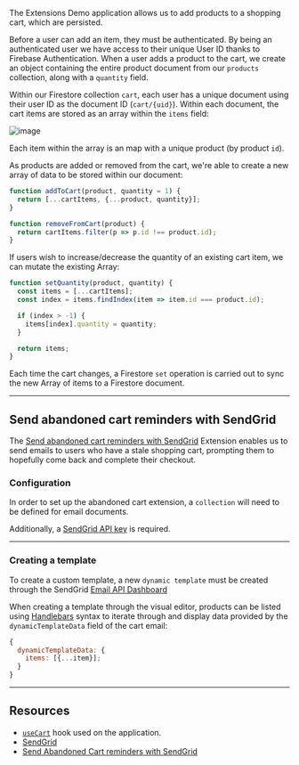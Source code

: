 The Extensions Demo application allows us to add products to a shopping cart, which are persisted.

Before a user can add an item, they must be authenticated. By being an authenticated user we have access to their unique
User ID thanks to Firebase Authentication. When a user adds a product to the cart, we create an object containing the
entire product document from our `products` collection, along with a `quantity` field.

Within our Firestore collection `cart`, each user has a unique document using their user ID as the document ID (`cart/{uid}`).
Within each document, the cart items are stored as an array within the `items` field:

![image](https://user-images.githubusercontent.com/2060661/139304047-22c82faf-d2c5-44a2-bf52-7a1f9abaf913.png)

Each item within the array is an map with a unique product (by product `id`).

As products are added or removed from the cart, we're able to create a new array of data to be stored within our
document:

```js
function addToCart(product, quantity = 1) {
  return [...cartItems, {...product, quantity}];
}

function removeFromCart(product) {
  return cartItems.filter(p => p.id !== product.id);
}
```

If users wish to increase/decrease the quantity of an existing cart item, we can mutate the existing Array:

```js
function setQuantity(product, quantity) {
  const items = [...cartItems];
  const index = items.findIndex(item => item.id === product.id);

  if (index > -1) {
    items[index].quantity = quantity;
  }

  return items;
}
```

Each time the cart changes, a Firestore `set` operation is carried out to sync the new Array of items to a Firestore document.

---

## Send abandoned cart reminders with SendGrid

The [Send abandoned cart reminders with SendGrid](https://github.com/twilio-labs/twilio-firebase-extensions/tree/main/abandoned-cart-emails)
Extension enables us to send emails to users who have a stale shopping cart, prompting them to hopefully come back and complete their checkout.

### Configuration

In order to set up the abandoned cart extension, a `collection` will need to be defined for email documents.

Additionally, a [SendGrid API key](https://app.sendgrid.com/settings/api_keys) is required.

---

### Creating a template

To create a custom template, a new `dynamic template` must be created through the
SendGrid [Email API Dashboard](https://mc.sendgrid.com/dynamic-templates)

When creating a template through the visual editor, products can be listed using [Handlebars](https://handlebarsjs.com/)
syntax to iterate through and display data provided by the `dynamicTemplateData` field of the cart email:

```js
{
  dynamicTemplateData: {
    items: [{...item}];
  }
}
```

---

## Resources

- [`useCart`](https://github.com/FirebaseExtended/karas-coffee/blob/main/website/src/hooks/useCart.ts) hook used on the
  application.
- [SendGrid](https://sendgrid.com/)
- [Send Abandoned Cart reminders with SendGrid](https://github.com/twilio-labs/twilio-firebase-extensions/tree/main/abandoned-cart-emails)
